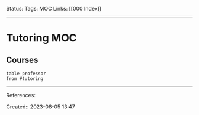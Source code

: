 Status:
Tags: MOC
Links: [[000 Index]]
___

#  Tutoring MOC
## Courses
```dataview
table professor
from #tutoring 
```
___
References:

Created:: 2023-08-05 13:47